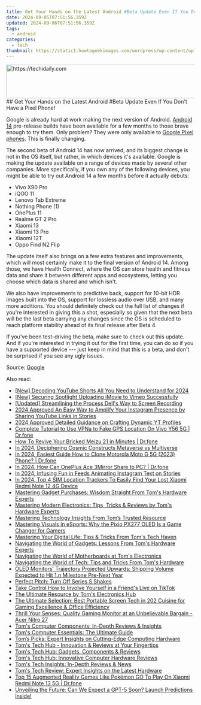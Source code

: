 ```yaml
---
title: Get Your Hands on the Latest Android #Beta Update Even If You Don't Have a Pixel Phone!
date: 2024-09-05T07:51:56.359Z
updated: 2024-09-06T07:51:56.359Z
tags:
  - android
categories:
  - tech
thumbnail: https://static1.howtogeekimages.com/wordpress/wp-content/uploads/2023/03/Android-14-logo5.png
---
```


<!-- affiliate ads begin -->
<a href="https://aligracehair.sjv.io/c/5597632/1948954/19272" target="_top" id="1948954">
  <img src="//a.impactradius-go.com/display-ad/19272-1948954" border="0" alt="https://techidaily.com" width="728" height="90"/>
</a>
<img height="0" width="0" src="https://aligracehair.sjv.io/i/5597632/1948954/19272" style="position:absolute;visibility:hidden;" border="0" />
<!-- affiliate ads end -->
## Get Your Hands on the Latest Android #Beta Update Even If You Don't Have a Pixel Phone!

Google is already hard at work making the next version of Android. [Android 14](https://mondly-stories.techidaily.com/beginners-pathway-to-russian-currency-terminology/) pre-release builds have been available for a few months to those brave enough to try them. Only problem? They were only available to [Google Pixel phones](https://fox-helps.techidaily.com/updated-transform-your-footage-with-premiere-pros-advanced-techniques-for-360-editing/). This is finally changing.

 The second beta of Android 14 has now arrived, and its biggest change is not in the OS itself, but rather, in which devices it's available. Google is making the update available on a range of devices made by several other companies. More specifically, if you own any of the following devices, you might be able to try out Android 14 a few months before it actually debuts:

* Vivo X90 Pro
* iQOO 11
* Lenovo Tab Extreme
* Nothing Phone (1)
* OnePlus 11
* Realme GT 2 Pro
* Xiaomi 13
* Xiaomi 13 Pro
* Xiaomi 12T
* Oppo Find N2 Flip

 The update itself also brings on a few extra features and improvements, which will most certainly make it to the final version of Android 14\. Among those, we have Health Connect, where the OS can store health and fitness data and share it between different apps and ecosystems, letting you choose which data is shared and which isn't.

 We also have improvements to predictive back, support for 10-bit HDR images built into the OS, support for lossless audio over USB, and many more additions. You should definitely check out the full list of changes if you're interested in giving this a shot, especially so given that the next beta will be the last beta carrying any changes since the OS is scheduled to reach platform stability ahead of its final release after Beta 4.

 If you've been test-driving the beta, make sure to check out this update. And if you're interested in trying it out for the first time, you can do so if you have a supported device --- just keep in mind that this is a beta, and don't be surprised if you see any ugly issues.

 Source: [Google](https://android-developers.googleblog.com/2023/05/android-14-beta-2.html)

<ins class="adsbygoogle"
     style="display:block"
     data-ad-format="autorelaxed"
     data-ad-client="ca-pub-7571918770474297"
     data-ad-slot="1223367746"></ins>



<ins class="adsbygoogle"
     style="display:block"
     data-ad-client="ca-pub-7571918770474297"
     data-ad-slot="8358498916"
     data-ad-format="auto"
     data-full-width-responsive="true"></ins>

<span class="atpl-alsoreadstyle">Also read:</span>
<div><ul>
<li><a href="https://facebook-video-footage.techidaily.com/new-decoding-youtube-shorts-all-you-need-to-understand-for-2024/"><u>[New] Decoding YouTube Shorts  All You Need to Understand for 2024</u></a></li>
<li><a href="https://vimeo-videos.techidaily.com/new-securing-spotlight-uploading-imovie-to-vimeo-successfully/"><u>[New] Securing Spotlight  Uploading iMovie to Vimeo Successfully</u></a></li>
<li><a href="https://visual-screen-recording.techidaily.com/updated-streamlining-the-process-dells-way-to-screen-recording/"><u>[Updated] Streamlining the Process  Dell's Way to Screen Recording</u></a></li>
<li><a href="https://instagram-video-files.techidaily.com/2024-approved-an-easy-way-to-amplify-your-instagram-presence-by-sharing-youtube-links-in-stories/"><u>2024 Approved  An Easy Way to Amplify Your Instagram Presence by Sharing YouTube Links in Stories</u></a></li>
<li><a href="https://youtube-video-recordings.techidaily.com/2024-approved-detailed-guidance-on-crafting-dynamic-yt-profiles/"><u>2024 Approved  Detailed Guidance on Crafting Dynamic YT Profiles</u></a></li>
<li><a href="https://fake-location.techidaily.com/complete-tutorial-to-use-vpna-to-fake-gps-location-on-vivo-y56-5g-drfone-by-drfone-virtual-android/"><u>Complete Tutorial to Use VPNa to Fake GPS Location On Vivo Y56 5G | Dr.fone</u></a></li>
<li><a href="https://fix-guide.techidaily.com/how-to-revive-your-bricked-meizu-21-in-minutes-drfone-by-drfone-fix-android-problems-fix-android-problems/"><u>How To Revive Your Bricked Meizu 21 in Minutes | Dr.fone</u></a></li>
<li><a href="https://article-tips.techidaily.com/in-2024-deciphering-cosmic-constructs-metaverse-vs-multiverse/"><u>In 2024, Deciphering Cosmic Constructs  Metaverse vs Multiverse</u></a></li>
<li><a href="https://android-transfer.techidaily.com/in-2024-easiest-guide-how-to-clone-motorola-moto-g-5g-2023-phone-drfone-by-drfone-transfer-from-android-transfer-from-android/"><u>In 2024, Easiest Guide How to Clone Motorola Moto G 5G (2023) Phone? | Dr.fone</u></a></li>
<li><a href="https://screen-mirror.techidaily.com/in-2024-how-can-oneplus-ace-3mirror-share-to-pc-drfone-by-drfone-android/"><u>In 2024, How Can OnePlus Ace 3Mirror Share to PC? | Dr.fone</u></a></li>
<li><a href="https://some-knowledge.techidaily.com/in-2024-infusing-fun-in-feeds-animating-instagram-text-on-stories/"><u>In 2024, Infusing Fun in Feeds  Animating Instagram Text on Stories</u></a></li>
<li><a href="https://unlock-android.techidaily.com/in-2024-top-4-sim-location-trackers-to-easily-find-your-lost-xiaomi-redmi-note-12-4g-device-by-drfone-android/"><u>In 2024, Top 4 SIM Location Trackers To Easily Find Your Lost Xiaomi Redmi Note 12 4G Device</u></a></li>
<li><a href="https://hardware-reviews.techidaily.com/mastering-gadget-purchases-wisdom-straight-from-toms-hardware-experts/"><u>Mastering Gadget Purchases: Wisdom Straight From Tom's Hardware Experts</u></a></li>
<li><a href="https://hardware-reviews.techidaily.com/mastering-modern-electronics-tips-tricks-and-reviews-by-toms-hardware-experts/"><u>Mastering Modern Electronics: Tips, Tricks & Reviews by Tom's Hardware Experts</u></a></li>
<li><a href="https://hardware-reviews.techidaily.com/mastering-technology-insights-from-toms-trusted-resource/"><u>Mastering Technology Insights From Tom’s Trusted Resource</u></a></li>
<li><a href="https://hardware-reviews.techidaily.com/mastering-visuals-in-esports-why-the-pixio-px277-oled-is-a-game-changer-for-gamers/"><u>Mastering Visuals in eSports: Why the Pixio PX277 OLED Is a Game Changer for Gamers</u></a></li>
<li><a href="https://hardware-reviews.techidaily.com/mastering-your-digital-life-tips-and-tricks-from-toms-tech-haven/"><u>Mastering Your Digital Life: Tips & Tricks From Tom's Tech Haven</u></a></li>
<li><a href="https://hardware-reviews.techidaily.com/navigating-the-world-of-gadgets-lessons-from-toms-hardware-experts/"><u>Navigating the World of Gadgets: Lessons From Tom's Hardware Experts</u></a></li>
<li><a href="https://hardware-reviews.techidaily.com/navigating-the-world-of-motherboards-at-toms-electronics/"><u>Navigating the World of Motherboards at Tom's Electronics</u></a></li>
<li><a href="https://hardware-reviews.techidaily.com/navigating-the-world-of-tech-tips-and-tricks-from-toms-hardware/"><u>Navigating the World of Tech: Tips and Tricks From Tom's Hardware</u></a></li>
<li><a href="https://hardware-reviews.techidaily.com/oled-monitors-trajectory-projected-upwards-shipping-volume-expected-to-hit-1n-milestone-pre-next-year/"><u>OLED Monitors' Trajectory Projected Upwards: Shipping Volume Expected to Hit 1.n Milestone Pre-Next Year</u></a></li>
<li><a href="https://games-able.techidaily.com/perfect-pitch-turn-off-series-s-shakes/"><u>Perfect Pitch: Turn Off Series S Shakes</u></a></li>
<li><a href="https://tiktok-videos.techidaily.com/take-control-how-to-involve-yourself-in-a-friends-live-on-tiktok/"><u>Take Control  How to Involve Yourself in a Friend's Live on TikTok</u></a></li>
<li><a href="https://hardware-reviews.techidaily.com/the-ultimate-resource-by-toms-electronics-hub/"><u>The Ultimate Resource by Tom's Electronics Hub</u></a></li>
<li><a href="https://hardware-reviews.techidaily.com/the-ultimate-selection-best-portable-screen-tech-in-202-cuisine-for-gaming-excellence-and-office-efficiency/"><u>The Ultimate Selection: Best Portable Screen Tech in 202 Cuisine for Gaming Excellence & Office Efficiency</u></a></li>
<li><a href="https://hardware-reviews.techidaily.com/thrill-your-senses-quality-gaming-monitor-at-an-unbelievable-bargain-acer-nitro-27/"><u>Thrill Your Senses: Quality Gaming Monitor at an Unbelievable Bargain - Acer Nitro 27</u></a></li>
<li><a href="https://hardware-reviews.techidaily.com/toms-computer-components-in-depth-reviews-and-insights/"><u>Tom's Computer Components: In-Depth Reviews & Insights</u></a></li>
<li><a href="https://hardware-reviews.techidaily.com/toms-computer-essentials-the-ultimate-guide/"><u>Tom's Computer Essentials: The Ultimate Guide</u></a></li>
<li><a href="https://hardware-reviews.techidaily.com/toms-picks-expert-insights-on-cutting-edge-computing-hardware/"><u>Tom’s Picks: Expert Insights on Cutting-Edge Computing Hardware</u></a></li>
<li><a href="https://hardware-reviews.techidaily.com/toms-tech-hub-innovation-and-reviews-at-your-fingertips/"><u>Tom's Tech Hub - Innovation & Reviews at Your Fingertips</u></a></li>
<li><a href="https://hardware-reviews.techidaily.com/toms-tech-hub-gadgets-components-and-reviews/"><u>Tom's Tech Hub: Gadgets, Components & Reviews</u></a></li>
<li><a href="https://hardware-reviews.techidaily.com/toms-tech-hub-innovative-computer-hardware-reviews/"><u>Tom's Tech Hub: Innovative Computer Hardware Reviews</u></a></li>
<li><a href="https://hardware-reviews.techidaily.com/toms-tech-insights-in-depth-reviews-and-news/"><u>Tom's Tech Insights: In-Depth Reviews & News</u></a></li>
<li><a href="https://hardware-reviews.techidaily.com/toms-tech-review-expert-insights-on-the-latest-hardware/"><u>Tom's Tech Review: Expert Insights on the Latest Hardware</u></a></li>
<li><a href="https://android-pokemon-go.techidaily.com/top-15-augmented-reality-games-like-pokemon-go-to-play-on-xiaomi-redmi-note-13-5g-drfone-by-drfone-virtual-android/"><u>Top 15 Augmented Reality Games Like Pokémon GO To Play On Xiaomi Redmi Note 13 5G | Dr.fone</u></a></li>
<li><a href="https://tech-revival.techidaily.com/1721788024716-unveiling-the-future-can-we-expect-a-gpt-5-soon-launch-predictions-inside/"><u>Unveiling the Future: Can We Expect a GPT-5 Soon? Launch Predictions Inside!</u></a></li>
</ul></div>
